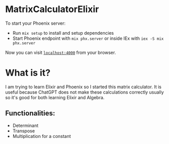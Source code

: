# MatrixCalculatorElixir

To start your Phoenix server:

  * Run `mix setup` to install and setup dependencies
  * Start Phoenix endpoint with `mix phx.server` or inside IEx with `iex -S mix phx.server`

Now you can visit [`localhost:4000`](http://localhost:4000) from your browser.

# What is it?

I am trying to learn Elixir and Phoenix so I started this matrix calculator. It is useful because ChatGPT does not make these calculations correctly usually so it's good for both learning Elixir and Algebra.

## Functionalities:

- Determinant
- Transpose
- Multiplication for a constant
